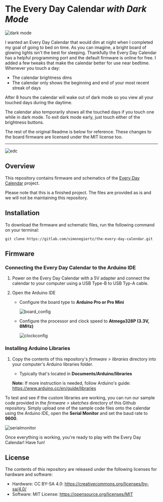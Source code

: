 # The Every Day Calendar _with Dark Mode_

![dark mode](/images/dark_mode.gif)


I wanted an Every Day Calendar that would dim at night when I completed my goal of going to bed on time. As you can imagine, a bright board of glowing lights isn't the best for sleeping. Thankfully the Every Day Calendar has a helpful programming port and the default firmware is online for free. I added a few tweaks that make the calendar better for use near bedtime. Whenever you touch a day:

- The calendar brightness dims
- The calendar only shows the beginning and end of your most recent streak of days

After 8 hours the calendar will wake out of dark mode so you view all your touched days during the daytime. 

The calendar also temporarily shows all the touched days if you touch one while in dark mode. To exit dark mode early, just touch either of the brightness buttons.

The rest of the original Readme is below for reference. These changes to the board firmware are licensed under the MIT license too.

---

![edc](/images/edc.gif)
## Overview

This repository contains firmware and schematics of the [Every Day Calendar](https://www.kickstarter.com/projects/simonegiertz/the-every-day-calendar) project.

Please note that this is a finished project. The files are provided as is and we will not be maintaining this repository.


## Installation

To download the firmware and schematic files, run the following command on your terminal:


    git clone https://gitlab.com/simonegiertz/the-every-day-calendar.git
## Firmware

### Connecting the Every Day Calendar to the Arduino IDE

1. Power on the Every Day Calendar with a 5V adapter and connect the calendar to your computer using a USB Type-B to USB Typ-A cable.

2. Open the Arduino IDE

   - Configure the board type to **Arduino Pro or Pro Mini**

     ![board_config](/images/board_config.png)

   - Configure the processor and clock speed to **Atmega328P (3.3V, 8MHz)**

     ![clockconfig](/images/clockconfig.png)

### Installing Arduino Libraries

1. Copy the contents of this repository's *firmware > libraries* directory into your computer's Arduino libraries folder.
   
   - Typically that's located in **Documents/Arduino/libraries**
   
   **Note:** If more instruction is needed, follow Arduino's guide: https://www.arduino.cc/en/guide/libraries

To test and see if the custom libraries are working, you can run our sample code provided in the *firmware > sketches* directory of this Github repository. Simply upload one of the sample code files onto the calendar using the Arduino IDE, open the **Serial Monitor** and set the baud rate to **9600**.

![serialmonitor](/images/serialmonitor.png)

Once everything is working, you're ready to play with the Every Day Calendar! Have fun!

## License

The contents of this repository are released under the following licenses for hardware and software:

- Hardware: CC BY-SA 4.0: https://creativecommons.org/licenses/by-sa/4.0/
- Software: MIT License: https://opensource.org/licenses/MIT

